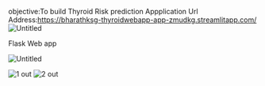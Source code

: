 objective:To build Thyroid Risk prediction Appplication
Url Address:https://bharathksg-thyroidwebapp-app-zmudkg.streamlitapp.com/
![Untitled](https://user-images.githubusercontent.com/111758085/197548814-263093a7-6a55-4641-a084-c1de57cfcc25.jpg)

Flask Web app

![Untitled](https://user-images.githubusercontent.com/111758085/197598346-6099a9cc-2274-4789-878a-5d4a521eeaaa.png)


![1 out](https://user-images.githubusercontent.com/111758085/197598953-ad5f64a1-cb6b-4d52-a0da-5ea4534232a8.png)
![2 out](https://user-images.githubusercontent.com/111758085/197598989-1dae349f-8613-4e4a-90bd-fd956ace3033.png)
